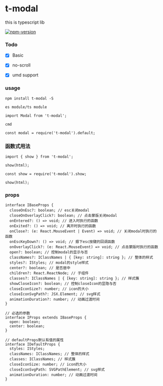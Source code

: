 # t-modal
this is typescript lib 


[![npm-version](https://img.shields.io/npm/v/t-modal.svg)](https://www.npmjs.com/package/t-modal)

### Todo

- [x] Basic
- [x] no-scroll
- [x] umd support


### usage

```
npm install t-modal -S
```


```
es module/ts module

import Modal from 't-modal';

cmd

const modal = require('t-modal').default;
```


### 函数式用法

```
import { show } from 't-modal';

show(html);

const show = require('t-modal').show;

show(html);
```

### props

```
interface IBaseProps {
  closeOnEsc?: boolean; // esc关闭modal
  closeOnOverlayClick?: boolean; // 点击蒙版关闭modal
  onEntered?: () => void; // 进入时执行的函数
  onExited?: () => void; // 离开时执行的函数
  onClose?: (e: React.MouseEvent | Event) => void; // 关闭modal时执行的函数
  onEscKeyDown?: () => void; // 摁下esc按键的回调函数
  onOverlayClick?: (e: React.MouseEvent) => void; // 点击蒙版时执行的函数
  open?: boolean; // 控制modal的显示与否
  classNames?: IClassNames | { [key: string]: string }; // 整体的样式
  styles?: IStyles; // modal的style样式
  center?: boolean; // 是否居中
  children?: React.ReactNode; // 子组件
  classes?: IClassNames | { [key: string]: string }; // 样式簇
  showCloseIcon?: boolean; // 控制closeIcon的显隐与否
  closeIconSize?: number; // icon的大小
  closeIconSvgPath?: JSX.Element; // svg样式
  animationDuration?: number; // 动画过渡时间
}

// 必选的参数
interface IProps extends IBaseProps {
  open: boolean;
  center: boolean;
}

// defaultProps默认有值的属性
interface IDefaultProps {
  styles: IStyles;
  classNames: IClassNames; // 整体的样式
  classes: IClassNames; // 样式簇
  closeIconSize: number; // icon的大小
  closeIconSvgPath: SVGPathElement; // svg样式
  animationDuration: number; // 动画过渡时间
}
```
